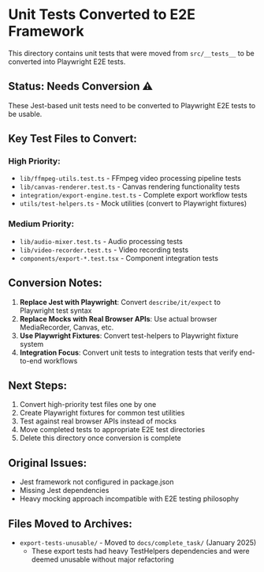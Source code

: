 # Unit Tests Converted to E2E Framework

This directory contains unit tests that were moved from `src/__tests__` to be converted into Playwright E2E tests.

## Status: Needs Conversion ⚠️

These Jest-based unit tests need to be converted to Playwright E2E tests to be usable.

## Key Test Files to Convert:

### High Priority:
- `lib/ffmpeg-utils.test.ts` - FFmpeg video processing pipeline tests
- `lib/canvas-renderer.test.ts` - Canvas rendering functionality tests  
- `integration/export-engine.test.ts` - Complete export workflow tests
- `utils/test-helpers.ts` - Mock utilities (convert to Playwright fixtures)

### Medium Priority:
- `lib/audio-mixer.test.ts` - Audio processing tests
- `lib/video-recorder.test.ts` - Video recording tests
- `components/export-*.test.tsx` - Component integration tests

## Conversion Notes:

1. **Replace Jest with Playwright**: Convert `describe/it/expect` to Playwright test syntax
2. **Replace Mocks with Real Browser APIs**: Use actual browser MediaRecorder, Canvas, etc.
3. **Use Playwright Fixtures**: Convert test-helpers to Playwright fixture system
4. **Integration Focus**: Convert unit tests to integration tests that verify end-to-end workflows

## Next Steps:

1. Convert high-priority test files one by one
2. Create Playwright fixtures for common test utilities
3. Test against real browser APIs instead of mocks
4. Move completed tests to appropriate E2E test directories
5. Delete this directory once conversion is complete

## Original Issues:
- Jest framework not configured in package.json
- Missing Jest dependencies
- Heavy mocking approach incompatible with E2E testing philosophy

## Files Moved to Archives:
- `export-tests-unusable/` - Moved to `docs/complete_task/` (January 2025)
  - These export tests had heavy TestHelpers dependencies and were deemed unusable without major refactoring
